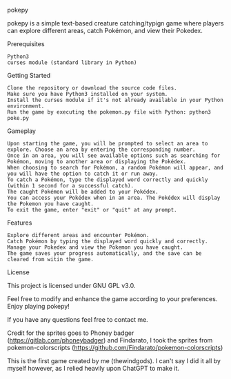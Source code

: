 pokepy

pokepy is a simple text-based creature catching/typign game where players can explore different areas, catch Pokémon, and view their Pokedex.

Prerequisites

    Python3
    curses module (standard library in Python)

Getting Started

    Clone the repository or download the source code files.
    Make sure you have Python3 installed on your system.
    Install the curses module if it's not already available in your Python environment.
    Run the game by executing the pokemon.py file with Python: python3 poke.py

Gameplay

    Upon starting the game, you will be prompted to select an area to explore. Choose an area by entering the corresponding number.
    Once in an area, you will see available options such as searching for Pokémon, moving to another area or displaying the Pokédex.
    When choosing to search for Pokémon, a random Pokémon will appear, and you will have the option to catch it or run away.
    To catch a Pokémon, type the displayed word correctly and quickly (within 1 second for a successful catch).
    The caught Pokémon will be added to your Pokédex.
    You can access your Pokédex when in an area. The Pokédex will display the Pokemon you have caught.
    To exit the game, enter "exit" or "quit" at any prompt.

Features

    Explore different areas and encounter Pokémon.
    Catch Pokémon by typing the displayed word quickly and correctly.
    Manage your Pokedex and view the Pokemon you have caught.
    The game saves your progress automatically, and the save can be cleared from witin the game.


License

This project is licensed under GNU GPL v3.0.

Feel free to modify and enhance the game according to your preferences. Enjoy playing pokepy!

If you have any questions feel free to contact me.

Credit for the sprites goes to Phoney badger (https://gitlab.com/phoneybadger) and Findarato, I took the sprites from pokemon-colorscripts (https://github.com/Findarato/pokemon-colorscripts)

This is the first game created by me (thewindgods). I can't say I did it all by myself however, as I relied heavily upon ChatGPT to make it.
